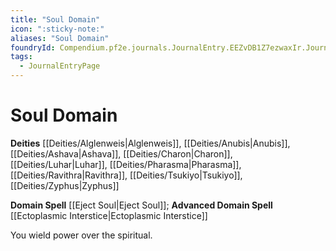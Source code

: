 ```yaml
---
title: "Soul Domain"
icon: ":sticky-note:"
aliases: "Soul Domain"
foundryId: Compendium.pf2e.journals.JournalEntry.EEZvDB1Z7ezwaxIr.JournalEntryPage.rtobUemb6vF2Yu3Y
tags:
  - JournalEntryPage
---
```


# Soul Domain
**Deities** [[Deities/Alglenweis|Alglenweis]], [[Deities/Anubis|Anubis]], [[Deities/Ashava|Ashava]], [[Deities/Charon|Charon]], [[Deities/Luhar|Luhar]], [[Deities/Pharasma|Pharasma]], [[Deities/Ravithra|Ravithra]], [[Deities/Tsukiyo|Tsukiyo]], [[Deities/Zyphus|Zyphus]]

**Domain Spell** [[Eject Soul|Eject Soul]]; **Advanced Domain Spell** [[Ectoplasmic Interstice|Ectoplasmic Interstice]]

You wield power over the spiritual.